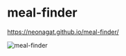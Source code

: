 # meal-finder

https://neonagat.github.io/meal-finder/

![meal-finder](https://user-images.githubusercontent.com/73759315/163736947-a4809c9d-1084-4bf5-85f8-774e55df8ce0.png)
